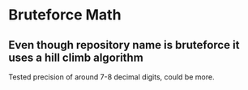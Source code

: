 # Bruteforce Math
## Even though repository name is bruteforce it uses a hill climb algorithm

Tested precision of around 7-8 decimal digits, could be more.